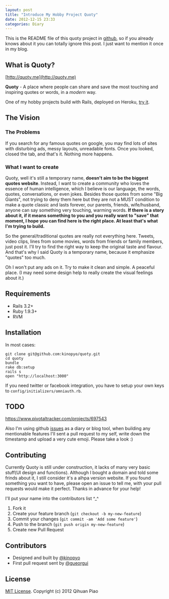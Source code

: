 ```yaml
---
layout: post
title: "Introduce My Hobby Project Quoty"
date: 2012-12-15 23:33
categories: Diary
---
```


This is the README file of this quoty project in [github](https://github.com/kinopyo/quoty), so if you already knows about it you can totally ignore this post. I just want to mention it once in my blog.

## What is Quoty?
[http://quoty.me](http://quoty.me)

**Quoty** - A place where people can share and save the most touching and inspiring quotes or words, in a *modern* way.

One of my hobby projects build with Rails, deployed on Heroku, [try it](http://quoty.me).

## The Vision ##

### The Problems
If you search for any famous quotes on google, you may find lots of  sites with disturbing ads, messy layouts, unreadable fonts. Once you looked, closed the tab, and that's it. Nothing more happens.

### What I want to create ###

Quoty, well it's still a temporary name, **doesn't aim to be the biggest quotes website**. Instead, I want to create a community who loves the essence of human intelligence, which I believe is our language, the words, quotes, conversations, or even jokes. Besides those quotes from some "Big Giants", not trying to deny them here but they are not a MUST condition to make a quote classic and lasts forever, our parents, friends, wife/husband, anyone can say something very touching, warming words. **If there is a story about it, if it means something to you and you really want to "save" that moment, I hope you can find here is the right place. At least that's what I'm trying to build.**

So the general/traditional quotes are really not everything here. Tweets, video clips, lines from some movies, words from friends or family members, just post it. I'll try to find the right way to keep the original taste and flavour. And that's why I said Quoty is a temporary name, because it emphasize "quotes" too much.

Oh I won't put any ads on it. Try to make it clean and simple. A peaceful place. (I may need some design help to really create the visual feelings about it.)

## Requirements ##

- Rails 3.2+
- Ruby 1.9.3+
- RVM

## Installation ##

In most cases:

```
git clone git@github.com:kinopyo/quoty.git
cd quoty
bundle
rake db:setup
rails s
open "http://localhost:3000"
```

If you need twitter or facebook integration, you have to setup your own keys to `config/initializers/omniauth.rb`.

## TODO ##

https://www.pivotaltracker.com/projects/697543

Also I'm using github [issues](https://github.com/kinopyo/quoty/issues?state=closed) as a diary or blog tool, when building any mentionable features I'll sent a pull request to my self, write down the timestamp and upload a very cute emoji. Please take a look :)

## Contributing ##

Currently Quoty is still under construction, it lacks of many very basic stuff(UI design and functions). Although I bought a domain and told some frinds about it, I still consider it's a alhpa version website. If you found something you want to have, please open an issue to tell me, with your pull requests would make it perfect. Thanks in advance for your help!

I'll put your name into the contributors list ^_^

1. Fork it
2. Create your feature branch (`git checkout -b my-new-feature`)
3. Commit your changes (`git commit -am 'Add some feature'`)
4. Push to the branch (`git push origin my-new-feature`)
5. Create new Pull Request

## Contributors ##

- Designed and built by [@kinopyo](https://github.com/kinopyo)
- First pull request sent by [@gueorgui](https://github.com/gueorgui)

## License ##

[MIT License](http://opensource.org/licenses/MIT). Copyright (c) 2012 Qihuan Piao
